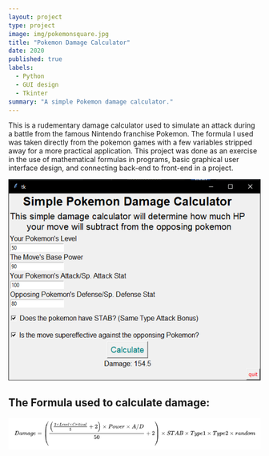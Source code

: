 ```yaml
---
layout: project
type: project
image: img/pokemonsquare.jpg
title: "Pokemon Damage Calculator"
date: 2020
published: true
labels:
  - Python
  - GUI design
  - Tkinter
summary: "A simple Pokemon damage calculator."
---
```


This is a rudementary damage calculator used to simulate an attack during a battle from the famous Nintendo franchise Pokemon. The formula I used was taken directly from the pokemon games with a few variables stripped away for a more practical application. This project was done as an exercise in the use of mathematical formulas in programs, basic graphical user interface design, and connecting back-end to front-end in a project.

<img class="img-fluid" src="../img/pokemonsc.png">

## The Formula used to calculate damage:

<img class="img-fluid" src="../img/formula.png">
